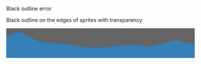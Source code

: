 Black outline error

Black outline on the edges of sprites with transparency

![](black_edges_issue_1.png)
<!-- ![](black_edges_issue_2.png) -->
